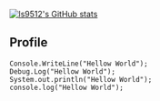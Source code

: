 [![ls9512's GitHub stats](https://github-readme-stats.vercel.app/api?username=ls9512)](https://github.com/ls9512)

## Profile
```
Console.WriteLine("Hellow World");
Debug.Log("Hellow World");
System.out.println("Hellow World");
console.log("Hellow World");
```
